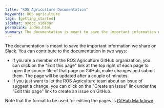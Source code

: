 ```yaml
---
title: "ROS Agriculture Documentation"
keywords: ROS agriculture
tags: [getting_started]
sidebar: mydoc_sidebar
permalink: index.html
summary: The documentation is meant to save the important information we share on Slack.
---
```


The documentation is meant to save the important information we share on Slack. You can contribute to the documentation in two ways:

* If you are a member of the ROS Agriculture GitHub organization, you can click on the "Edit this page" link at the top right of each page to open the source file of that page on GitHub, make changes and submit them. The page will be updated after a couple of minutes.
* If you just want to let the ROS Agriculture team about an issue of suggest a change, you can click on the "Create an Issue" link under the "Edit this page" link to create an issue on GitHub. 

Note that the format to be used for editing the pages is [GitHub Markdown](https://guides.github.com/features/mastering-markdown/).
